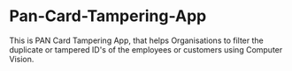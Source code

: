 # Pan-Card-Tampering-App
This is PAN Card Tampering App, that helps Organisations to filter the duplicate or tampered ID's of the employees or customers using Computer Vision.
